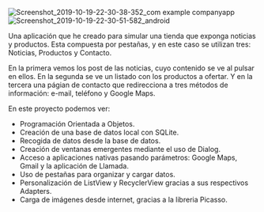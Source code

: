 ![Screenshot_2019-10-19-22-30-38-352_com example companyapp](https://user-images.githubusercontent.com/49367885/67158051-acd48000-f333-11e9-9179-397aa83cefc4.png) ![Screenshot_2019-10-19-22-30-51-582_android](https://user-images.githubusercontent.com/49367885/67158052-ad6d1680-f333-11e9-8b60-7d4aa601b55b.png)


Una aplicación que he creado para simular una tienda que exponga noticias y productos.
Esta compuesta por pestañas, y en este caso se utilizan tres: Noticias, Productos y Contacto.

En la primera vemos los post de las noticias, cuyo contenido se ve al pulsar en ellos.
En la segunda se ve un listado con los productos a ofertar.
Y en la tercera una págian de contacto que redirecciona a tres métodos de información: e-mail, teléfono y Google Maps.

En este proyecto podemos ver:

- Programación Orientada a Objetos.
- Creación de una base de datos local con SQLite.
- Recogida de datos desde la base de datos.
- Creación de ventanas emergentes mediante el uso de Dialog.
- Acceso a aplicaciones nativas pasando parámetros: Google Maps, Gmail y la aplicación de Llamada.
- Uso de pestañas para organizar y cargar datos.
- Personalización de ListView y RecyclerView gracias a sus respectivos Adapters.
- Carga de imágenes desde internet, gracias a la libreria Picasso.
